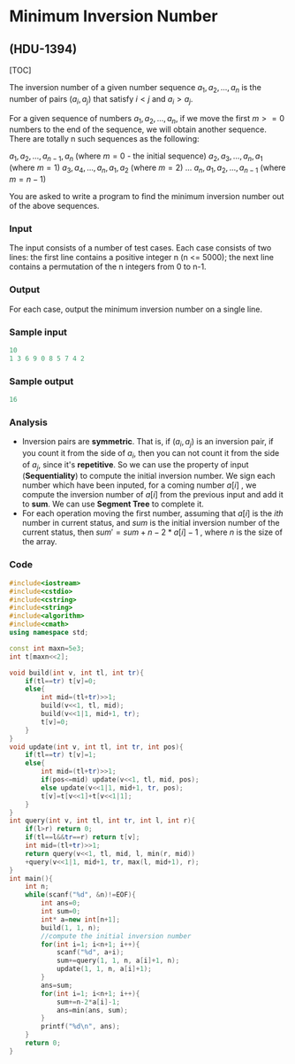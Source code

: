 # Minimum Inversion Number

## (HDU-1394)

[TOC]

The inversion number of a given number sequence $a_1, a_2, ..., a_n$ is the number of pairs $(a_i, a_j)$ that satisfy $i < j$ and $a_i > a_j$. 

For a given sequence of numbers $a_1, a_2, ..., a_n$, if we move the first $m >= 0$ numbers to the end of the sequence, we will obtain another sequence. There are totally n such sequences as the following: 

$a_1, a_2, ..., a_{n-1}, a_n$ (where $m = 0$ - the initial sequence) 
$a_2, a_3, ..., a_n, a_1$ (where $m = 1$) 
$a_3, a_4, ..., a_n, a_1, a_2$ (where $m = 2$) 
... 
$a_n, a_1, a_2, ..., a_{n-1}$ (where $m = n-1$) 

You are asked to write a program to find the minimum inversion number out of the above sequences.   

### Input

The input consists of a number of test cases. Each case consists of two lines: the first line contains a positive integer n (n <= 5000); the next line contains a permutation of the n integers from 0 to n-1. 

### Output

For each case, output the minimum inversion number on a single line.

### Sample input

```c++
10
1 3 6 9 0 8 5 7 4 2
```

### Sample output

```c++
16
```

### Analysis

+ Inversion pairs are **symmetric**. That is, if $(a_i, a_j)$ is an inversion pair, if you count it from the side of $a_i$, then you can not count it from the side of $a_j$, since  it's **repetitive**.  So we can use the property of input (**Sequentiality**) to compute the initial inversion number. We sign each number which have been inputed, for a coming number $a[i]$ , we compute the inversion number of $a[i]$ from the previous input and add it to **sum**. We can use **Segment Tree** to complete it.
+ For each operation moving the first number, assuming that $a[i]$ is the $ith$ number in current status, and $sum$ is the initial inversion number of the current status, then $sum'=sum+n-2*a[i]-1$ , where $n$ is the size of the array.

### Code

```c++
#include<iostream>
#include<cstdio>
#include<cstring>
#include<string>
#include<algorithm>
#include<cmath>
using namespace std;

const int maxn=5e3;
int t[maxn<<2];

void build(int v, int tl, int tr){
	if(tl==tr) t[v]=0;
	else{
		int mid=(tl+tr)>>1;
		build(v<<1, tl, mid);
		build(v<<1|1, mid+1, tr);
		t[v]=0;
	}
}
void update(int v, int tl, int tr, int pos){
	if(tl==tr) t[v]=1;
	else{
		int mid=(tl+tr)>>1;
		if(pos<=mid) update(v<<1, tl, mid, pos);
		else update(v<<1|1, mid+1, tr, pos);
		t[v]=t[v<<1]+t[v<<1|1];
	}
}
int query(int v, int tl, int tr, int l, int r){
	if(l>r) return 0;
	if(tl==l&&tr==r) return t[v];
	int mid=(tl+tr)>>1;
	return query(v<<1, tl, mid, l, min(r, mid))
	+query(v<<1|1, mid+1, tr, max(l, mid+1), r);
}
int main(){
	int n;
	while(scanf("%d", &n)!=EOF){
		int ans=0;
		int sum=0;
		int* a=new int[n+1];
		build(1, 1, n);
        //compute the initial inversion number
		for(int i=1; i<n+1; i++){
			scanf("%d", a+i);
			sum+=query(1, 1, n, a[i]+1, n);
			update(1, 1, n, a[i]+1);
		}
		ans=sum;
		for(int i=1; i<n+1; i++){
			sum+=n-2*a[i]-1;
			ans=min(ans, sum);
		}
		printf("%d\n", ans);
	}
	return 0;
}

```

